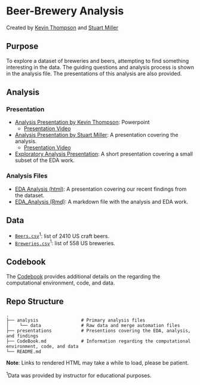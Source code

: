 # Beer-Brewery Analysis

Created by [Kevin Thompson](https://github.com/KThompson0308) and [Stuart Miller](https://github.com/sjmiller8182)

## Purpose

To explore a dataset of breweries and beers, attempting to find something interesting in the data. The guiding questions and analysis process is shown in the analysis file. The presentations of this analysis are also provided.

## Analysis 

### Presentation

* [Analysis Presentation by Kevin Thompson](https://github.com/KThompson0308/beeranalysis/blob/master/presentations/Thompson_Kevin_Presentation.pptx): Powerpoint
  * [Presentation Video](https://youtu.be/voowLCE5R4k)
* [Analysis Presentation by Stuart Miller](https://github.com/KThompson0308/beeranalysis/blob/master/presentations/Analysis_Presentation_Stuart_Miller.pdf): A presentation covering the analysis.
  * [Presentation Video](https://youtu.be/E9f5CHflCzM)
* [Exploratory Analysis Presentation](http://htmlpreview.github.io/?https://github.com/KThompson0308/beeranalysis/blob/master/presentations/eda_presentation.html): A short presentation covering a small subset of the EDA work.

### Analysis Files

* [EDA Analysis (html)](http://htmlpreview.github.io/?https://github.com/KThompson0308/beeranalysis/blob/master/analysis/eda_analysis.html): A presentation covering our recent findings from the dataset. 
* [EDA_Analysis (Rmd)](https://github.com/KThompson0308/beeranalysis/blob/master/analysis/eda_analysis.Rmd): A markdown file with the analysis and EDA work.

## Data

* [`Beers.csv`](https://github.com/KThompson0308/beeranalysis/blob/master/analysis/data/Beers.csv)<sup>1</sup>: list of 2410 US craft beers.
* [`Breweries.csv`](https://github.com/KThompson0308/beeranalysis/blob/master/analysis/data/Breweries.csv)<sup>1</sup>: list of 558 US breweries.

## Codebook

The [Codebook](https://github.com/KThompson0308/beeranalysis/blob/master/CodeBook.md) provides additional details on the regarding the computational environment, code, and data.

## Repo Structure
    .
    ├── analysis                # Primary analysis files
    │    └── data               # Raw data and merge automation files
    ├── presentations           # Presentions covering the EDA, analysis, and findings
    ├── CodeBook.md             # Information regarding the computational environment, code, and data
    └── README.md

**Note**: Links to rendered HTML may take a while to load, please be patient.

<sup>1</sup>Data was provided by instructor for educational purposes.
